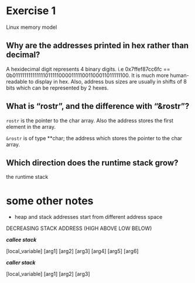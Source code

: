 


# Exercise 1

Linux memory model

## Why are the addresses printed in hex rather than decimal?

A hexidecimal digit represents 4 binary digits. i.e 0x7ffef87cc6fc == 0b011111111111111011111000011111001100011011111100. It is much more human-readable to display in hex. Also, address bus sizes are usually in shifts of 8 bits which can be represented by 2 hexes.

## What is “rostr”, and the difference with “&rostr”?

```rostr``` is the pointer to the char array. Also the address stores the first element in the array.

```&rostr``` is of type **char; the address which stores the pointer to the char array.

## Which direction does the runtime stack grow?

the runtime stack 


# some other notes

- heap and stack addresses start from different address space






DECREASING STACK ADDRESS (HIGH ABOVE LOW BELOW)

***callee stack***

[local_variable]
[arg1]
[arg2]
[arg3]
[arg4]
[arg5]
[arg6]


***caller stack***

[local_variable]
[arg1]
[arg2]
[arg3]


